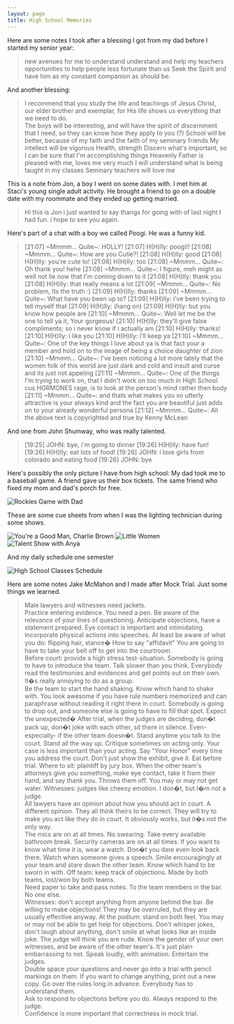 ```yaml
---
layout: page
title: High School Memories
---
```


Here are some notes I took after a blessing I got from my dad before I started my senior year:

>new avenues for me to understand
>understand and help my teachers
>opportunities to help people less fortunate than us
>Seek the Spirit and have him as my constant companion as should be.

And another blessing:

>I recommend that you study the life and teachings of Jesus Christ, our elder
>brother and exemplar, for His life shows us everything that we need to do.  
>The boys will be interesting, and will have the spirit of discernment that I
>need, so they can know how they apply to you (?)
>School will be better, because of my faith and the faith of my seminary friends
>My intellect will be vigorous
>Health, strength
>Discern what's important, so I can be sure that I'm accomplishing things
>Heavenly Father is pleased with me, loves me very much
>I will understand what is being taught in my classes
>Seminary teachers will love me


This is a note from Jon, a boy I went on some dates with. I met him at Staci's
young single adult activity.  He brought a friend to go on a double date with my roommate
and they ended up getting married.

>Hi this is Jon i just wanted to say thangs for going with of last night I had fun.  i hope to see you again.

Here's part of a chat with a boy we called Poogi.  He was a funny kid.

>[21:07] ~Mmmm... Quite~: HOLLY!
[21:07] H(H)lly: poogi!!
[21:08] ~Mmmm... Quite~: How are you Cutie?!
[21:08] H(H)lly: good
[21:08] H(H)lly: you're cute to!
[21:08] H(H)lly: too
[21:08] ~Mmmm... Quite~: Oh thank you! hehe
[21:08] ~Mmmm... Quite~: I figure, meh might as well not lie now that I'm coming down to it
[21:08] H(H)lly: thank you
[21:08] H(H)lly: that really means a lot
[21:09] ~Mmmm... Quite~: No problem, Its the truth :)
[21:09] H(H)lly: thanks
[21:09] ~Mmmm... Quite~: What have you been up to?
[21:09] H(H)lly: i've been trying to tell myself that
[21:09] H(H)lly: (hang on)
[21:09] H(H)lly: but you know how people are
[21:10] ~Mmmm... Quite~: Well let me be the one to tell ya it, Your gorgeous!
[21:10] H(H)lly: they'll give false compliments; so i never know if i actually am
[21:10] H(H)lly: thanks!
[21:10] H(H)lly: i like you
[21:10] H(H)lly: i'll keep ya
[21:10] ~Mmmm... Quite~: One of the key things I love about ya is that fact your a member and hold on to the image of being a choice daughter of zion
[21:10] ~Mmmm... Quite~: I've been noticing a lot more lately that the women folk of this world are just dark and cold and insult and curse and its just not appeling
[21:11] ~Mmmm... Quite~: One of the things I'm trying to work on, that I didn't work on too much in High School cus HORMONES rage, is to look at the person's mind rather then body
[21:11] ~Mmmm... Quite~: and thats what makes you so utterly attractive is your always kind and the fact you are beautiful just adds on to your already wonderful persona
[21:12] ~Mmmm... Quite~: All the above text is copyrighted and true by Kenny McLean

And one from John Shumway, who was really talented.

>[19:25] JOHN: bye, i'm going to dinner
[19:26] H(H)lly: have fun!
[19:26] H(H)lly: eat lots of food!
[19:26] JOHN: i love girls from colorado and eating food
[19:26] JOHN: bye

Here's possibly the only picture I have from high school:  My dad took me to a
baseball game.  A friend gave us their box tickets.  The same friend who fixed
my mom and dad's porch for free.

![Rockies Game with Dad](/digital-memories/rockies-game.jpg)

These are some cue sheets from when I was the lighting technician during some
shows.

![You're a Good Man, Charlie Brown](/digital-memories/youre-a-good-man-charlie-brown-cue-sheet.jpg)
![Little Women](/digital-memories/little-women-cue-sheet.jpg)
![Talent Show with Anya](/digital-memories/talent-show-with-Anya.jpg)

And my daily schedule one semester

![High School Classes Schedule](/digital-memories/schedule.jpg)

Here are some notes Jake McMahon and I made after Mock Trial.  Just some things we learned.

>Male lawyers and witnesses need jackets.  
>Practice entering evidence.
>You need a pen.
>Be aware of the relevance of your lines of questioning.
>Anticipate objections, have a statement prepared.
>Eye contact is important and intimidating.
>Incorporate physical actions into speeches.  At least be aware of what you do: flipping hair, stance�
>How to say "affidavit"
>You are going to have to take your belt off to get into the courtroom.  
>Before court: provide a high stress test-situation.
>Somebody is going to have to introduce the team.
>Talk slower than you think.
>Everybody read the testimonies and evidences and get points out on their own.  
>It�s really annoying to do as a group.  
>Be the team to start the hand shaking.  Know which hand to shake with.
>You look awesome if you have rule numbers memorized and can paraphrase without
>reading it right there in court.
>Somebody is going to drop out, and someone else is going to have to fill that
>spot.  Expect the unexpected�
>After trial, when the judges are deciding, don�t pack up, don�t joke with each
>other, sit there in silence.  Even- especially- if the other team doesn�t.
>Stand anytime you talk to the court.
>Stand all the way up.
>Critique sometimes on acting only.  Your case is less important than your acting.
>Say "Your Honor" every time you address the court.
>Don't just show the exhibit, give it.
>Eat before trial.
>Where to sit: plaintiff by jury box.
>When the other team's attorneys give you something, make eye contact, take it
>from their hand, and say thank you.  Throws them off.
>You may or may not get water.
>Witnesses:  judges like cheesy emotion.  I don�t, but I�m not a judge.  
>All lawyers have an opinion about how you should act in court.  A different
>opinion.  They all think theirs to be correct.  They will try to make you act
>like they do in court.  It obviously works, but it�s not the only way.  
>The mics are on at all times.  No swearing.
>Take every available bathroom break.
>Security cameras are on at all times.
>If you want to know what time it is, wear a watch.  Don�t you dare even look
>back there.
>Watch when someone gives a speech.  Smile encouragingly at your team and stare
>down the other team.
>Know which hand to be sworn in with.
>Off team: keep track of objections.  Made by both teams, lost/won by both teams.  
>Need paper to take and pass notes.  To the team members in the bar.  No one else.  
>Witnesses: don't accept anything from anyone behind the bar.
>Be willing to make objections!  They may be overruled, but they are usually
>effective anyway.
>At the podium: stand on both feet.
>You may or may not be able to get help for objections.
>Don't whisper jokes, don't laugh about anything, don't smile at what looks like
>an inside joke.  The judge will think you are rude.
>Know the gender of your own witnesses, and be aware of the other team's.  It's
>just plain embarrassing to not.
>Speak loudly, with animation.  Entertain the judges.  
>Double space your questions and never go into a trial with pencil markings on
>them.  If you want to change anything, print out a new copy.
>Go over the rules long in advance.  Everybody has to understand them.  
>Ask to respond to objections before you do.  Always respond to the judge.  
>Confidence is more important that correctness in mock trial.
